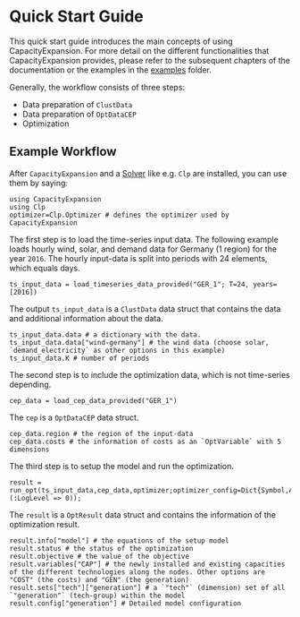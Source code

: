 Quick Start Guide
=================

This quick start guide introduces the main concepts of using CapacityExpansion. For more detail on the different functionalities that CapacityExpansion provides, please refer to the subsequent chapters of the documentation or the examples in the [examples](https://github.com/YoungFaithful/CapacityExpansion.jl/tree/master/examples) folder.

Generally, the workflow consists of three steps:
- Data preparation of `ClustData`
- Data preparation of `OptDataCEP`
- Optimization

## Example Workflow
After `CapacityExpansion` and a [Solver](@ref) like e.g. `Clp` are installed, you can use them by saying:
```@repl workflow
using CapacityExpansion
using Clp
optimizer=Clp.Optimizer # defines the optimizer used by CapacityExpansion
```

The first step is to load the time-series input data. The following example loads hourly wind, solar, and demand data for Germany (1 region) for the year `2016`. The hourly input-data is split into periods with 24 elements, which equals days.
```@repl workflow
ts_input_data = load_timeseries_data_provided("GER_1"; T=24, years=[2016])
```
The output `ts_input_data` is a `ClustData` data struct that contains the data and additional information about the data.
```@repl workflow
ts_input_data.data # a dictionary with the data.
ts_input_data.data["wind-germany"] # the wind data (choose solar, `demand_electricity` as other options in this example)
ts_input_data.K # number of periods
```

The second step is to include the optimization data, which is not time-series depending.
```@repl workflow
cep_data = load_cep_data_provided("GER_1")
```
The `cep` is a `OptDataCEP` data struct.
```@repl workflow
cep_data.region # the region of the input-data
cep_data.costs # the information of costs as an `OptVariable` with 5 dimensions
```

The third step is to setup the model and run the optimization.
```@repl workflow
result = run_opt(ts_input_data,cep_data,optimizer;optimizer_config=Dict{Symbol,Any}(:LogLevel => 0));
```

The `result` is a `OptResult` data struct and contains the information of the optimization result.
```@repl workflow
result.info["model"] # the equations of the setup model
result.status # the status of the optimization
result.objective # the value of the objective
result.variables["CAP"] # the newly installed and existing capacities of the different technologies along the nodes. Other options are "COST" (the costs) and "GEN" (the generation)
result.sets["tech"]["generation"] # a `"tech"` (dimension) set of all `"generation"` (tech-group) within the model
result.config["generation"] # Detailed model configuration
```
